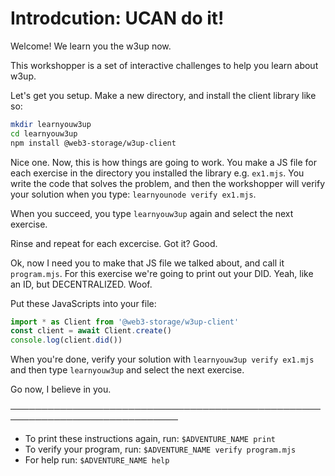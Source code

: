 # Introdcution: UCAN do it!

Welcome! We learn you the w3up now.

This workshopper is a set of interactive challenges to help you learn about w3up.

Let's get you setup. Make a new directory, and install the client library like so:

```sh
mkdir learnyouw3up
cd learnyouw3up
npm install @web3-storage/w3up-client
```

Nice one. Now, this is how things are going to work. You make a JS file for each exercise in the directory you installed the library e.g. `ex1.mjs`. You write the code that solves the problem, and then the workshopper will verify your solution when you type: `learnyounode verify ex1.mjs`.

When you succeed, you type `learnyouw3up` again and select the next exercise.

Rinse and repeat for each excercise. Got it? Good.

Ok, now I need you to make that JS file we talked about, and call it `program.mjs`. For this exercise we're going to print out your DID. Yeah, like an ID, but DECENTRALIZED. Woof.

Put these JavaScripts into your file:

```js
import * as Client from '@web3-storage/w3up-client'
const client = await Client.create()
console.log(client.did())
```

When you're done, verify your solution with `learnyouw3up verify ex1.mjs` and then type `learnyouw3up` and select the next exercise.

Go now, I believe in you.

─────────────────────────────────────────────────────────────────────────────
* To print these instructions again, run: `$ADVENTURE_NAME print`
* To verify your program, run: `$ADVENTURE_NAME verify program.mjs`
* For help run: `$ADVENTURE_NAME help`
